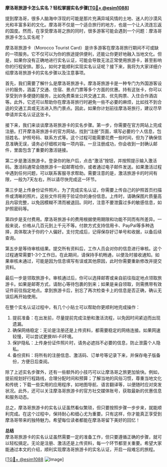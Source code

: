 **摩洛哥旅游卡怎么实名？轻松掌握实名步骤[[TG💪+ @esim1088](https://t.me/s/esim1088)]**

提到摩洛哥，很多人脑海中浮现的可能是那片充满异域风情的土地、迷人的沙漠风光和丰富多彩的文化。摩洛哥不仅是一个适合旅行的地方，也是一个让人流连忘返的国度。然而，在享受摩洛哥之旅的同时，很多游客可能会遇到一个问题：摩洛哥旅游卡怎么实名呢？

摩洛哥旅游卡（Morocco Tourist Card）是许多游客在摩洛哥旅行期间不可或缺的一项服务。它不仅可以为你的旅途提供便利，还能让你更好地融入当地文化。但是，如果你没有正确地进行实名认证，可能会导致无法正常使用旅游卡，甚至影响你的行程安排。那么，如何才能顺利实现实名认证呢？接下来，我将为大家详细介绍摩洛哥旅游卡的实名步骤以及注意事项。

首先，我们需要了解什么是摩洛哥旅游卡。摩洛哥旅游卡是一种专门为外国游客设计的服务，涵盖了交通、住宿、景点门票等多个方面的优惠。持有这张卡，你可以享受到许多便捷的服务，比如免费乘坐公共交通工具、优先购票、入住合作酒店等。此外，它还可以帮助你在摩洛哥旅行时避免一些不必要的麻烦，比如找不到合适的交通工具或无法进入热门景点。因此，如果你计划前往摩洛哥旅行，建议尽早申请并实名认证这张卡。

接下来，我们来谈谈摩洛哥旅游卡的实名步骤。第一步，你需要在官方网站上完成注册。打开摩洛哥旅游卡的官方网站，找到“注册”页面，填写必要的个人信息，包括姓名、护照号码、联系方式等。这个过程可能需要花费一些时间，但为了确保信息准确无误，请务必仔细核对每一项内容。一旦注册成功，你会收到一封确认邮件，里面包含了重要的激活链接。

第二步是激活旅游卡。登录你的账户后，点击“激活”按钮，并按照提示输入激活码。激活码通常会随旅游卡一起邮寄给你，或者通过电子邮件发送。如果激活过程中遇到任何问题，可以联系客服寻求帮助。需要注意的是，激活旅游卡的时间有限，一般为7天左右，所以请尽快完成这一环节。

第三步是上传身份证件照片。为了完成实名认证，你需要上传自己的护照首页扫描件或清晰的照片。这些文件将用于验证你的身份信息。上传时，请确保图片质量高且内容完整，以免因模糊不清而被退回。同时，注意不要泄露过多的敏感信息，如护照密码等。

第四步是支付费用。摩洛哥旅游卡的费用根据使用期限和功能不同而有所差异。一般来说，价格从几百元到上千元不等。付款方式支持信用卡、PayPal等多种选择，具体取决于你的个人偏好。支付完成后，记得保存好订单号和收据，以备后续查询。

第五步是等待审核结果。提交所有资料后，工作人员会对你的信息进行审核。这个过程通常需要1-3个工作日。在此期间，请保持手机畅通，以便及时接收通知。如果审核未通过，可能是因为信息填写有误或其他原因，此时你需要重新修改并提交资料。

最后一步是领取旅游卡。审核通过后，你可以选择邮寄或亲自前往指定地点领取旅游卡。如果是邮寄方式，请耐心等待包裹的到来；如果是亲自领取，则需携带有效证件前往指定地点。拿到旅游卡后，别忘了再次检查卡上的信息是否正确，确认无误后再开始使用。

在整个实名认证过程中，有几个小贴士可以帮助你更顺利地完成操作：

1. 提前准备：在出发前，尽量提前完成注册和激活流程，以免因时间紧迫而出现遗漏。
2. 确保网络稳定：无论是注册还是上传资料，都需要稳定的网络连接。如果网速较慢，可以尝试更换Wi-Fi环境。
3. 保护隐私：上传身份证件照片时，请务必遮挡不必要的信息，防止泄露个人隐私。
4. 备份资料：将所有的注册信息、激活码、订单号等记录下来，并保存电子版备份，方便日后查阅。

除了上述实名步骤外，还有一些额外的小技巧可以让摩洛哥之旅更加愉快。例如，提前规划好行程路线，合理分配时间和预算；了解当地的风俗习惯，尊重当地文化和传统；下载一些实用的应用程序，如地图导航、语言翻译等，以便随时应对突发状况。此外，还可以关注摩洛哥旅游卡的官方社交媒体账号，获取最新的优惠信息和服务动态。

总之，摩洛哥旅游卡的实名认证虽然看似繁琐，但只要按照步骤一步步来，就能顺利完成。在这个过程中，保持耐心和细心尤为重要。只有这样，你才能真正享受到摩洛哥带来的独特魅力。希望每位读者都能在摩洛哥留下美好的回忆！

**总结**  
摩洛哥旅游卡的实名认证虽然需要一定的准备工作，但只要遵循正确的步骤，就可以轻松搞定。无论是注册、激活还是上传资料，每一个环节都至关重要。希望大家能通过本文的介绍，顺利实现摩洛哥旅游卡的实名认证，开启一段难忘的旅程。

[[TG💪+ @esim1088](https://t.me/s/esim1088) ![Image](https://i.postimg.cc/4NQfJmqS/Snipaste-2025-05-13-00-14-12.png)]